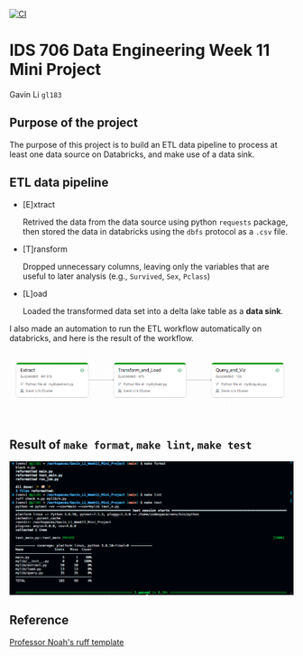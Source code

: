 [![CI](https://github.com/nogibjj/Gavin_Li_Week11_Mini_Project/actions/workflows/cicd.yml/badge.svg)](https://github.com/nogibjj/Gavin_Li_Week11_Mini_Project/actions/workflows/cicd.yml)
# IDS 706 Data Engineering Week 11 Mini Project
Gavin Li `gl183`

## Purpose of the project
The purpose of this project is to build an ETL data pipeline to process at least one data source on Databricks, and make use of a data sink.

## ETL data pipeline

- [E]xtract

  Retrived the data from the data source using python `requests` package, then stored the data in databricks using the `dbfs` protocol as a `.csv` file.
- [T]ransform

  Dropped unnecessary columns, leaving only the variables that are useful to later analysis (e.g., `Survived`, `Sex`, `Pclass`)
- [L]oad

  Loaded the transformed data set into a delta lake table as a __data sink__.

I also made an automation to run the ETL workflow automatically on databricks, and here is the result of the workflow.

![rslt_workflow](./resources/rslt_workflow.png)

## Result of `make format`, `make lint`, `make test`

![rslt_make](./resources/rslt_make.png)

## Reference

[Professor Noah's ruff template](https://github.com/nogibjj/python-ruff-template)